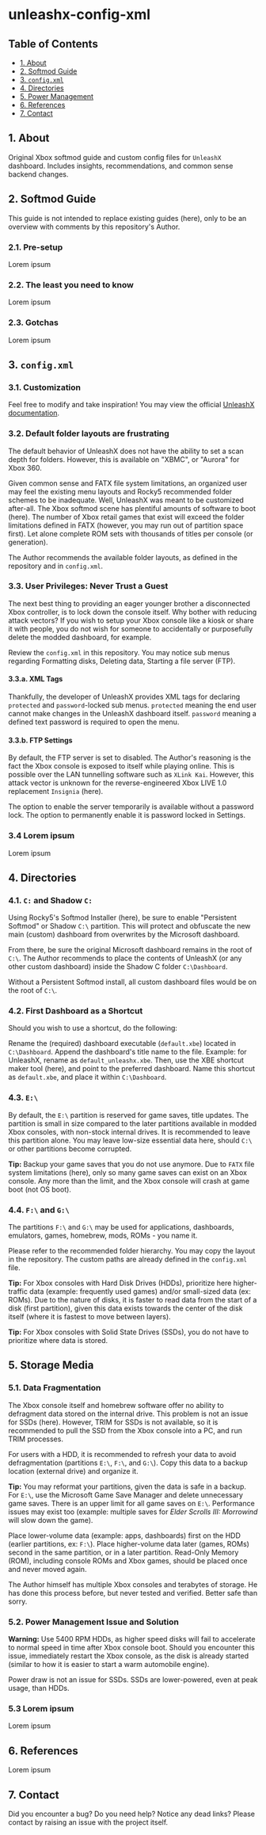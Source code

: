 # unleashx-config-xml
## Table of Contents
- [1. About](#1_About)
- [2. Softmod Guide](#2-Softmod-Guide)
- [3. `config.xml`](#3-`config.xml`)
- [4. Directories](#4-Directories)
- [5. Power Management](#5-Power-Management)
- [6. References](#6-References)
- [7. Contact](#7-Contact)

## 1. About
Original Xbox softmod guide and custom config files for `UnleashX` dashboard.
Includes insights, recommendations, and common sense backend changes.

## 2. Softmod Guide
This guide is not intended to replace existing guides (here), only to be an overview with comments by this repository's Author.

### 2.1. Pre-setup
Lorem ipsum

### 2.2. The least you need to know
Lorem ipsum

### 2.3. Gotchas
Lorem ipsum

## 3. `config.xml`
### 3.1. Customization
Feel free to modify and take inspiration! You may view the official [UnleashX documentation](https://github.com/rizaumami/unleashx-manual/blob/main/UnleashX.md).

### 3.2. Default folder layouts are frustrating
The default behavior of UnleashX does not have the ability to set a scan depth for folders. However, this is available on "XBMC", or "Aurora" for Xbox 360.

Given common sense and FATX file system limitations, an organized user may feel the existing menu layouts and Rocky5 recommended folder schemes to be inadequate. Well, UnleashX was meant to be customized after-all. The Xbox softmod scene has plentiful amounts of software to boot (here). The number of Xbox retail games that exist will exceed the folder limitations defined in FATX (however, you may run out of partition space first). Let alone complete ROM sets with thousands of titles per console (or generation).

The Author recommends the available folder layouts, as defined in the repository and in `config.xml`. 

### 3.3. User Privileges: Never Trust a Guest
The next best thing to providing an eager younger brother a disconnected Xbox controller, is to lock down the console itself. Why bother with reducing attack vectors? If you wish to setup your Xbox console like a kiosk or share it with people, you do not wish for someone to accidentally or purposefully delete the modded dashboard, for example.

Review the `config.xml` in this repository. You may notice sub menus regarding Formatting disks, Deleting data, Starting a file server (FTP).

#### 3.3.a. XML Tags
Thankfully, the developer of UnleashX provides XML tags for declaring `protected` and `password`-locked sub menus. `protected` meaning the end user cannot make changes in the UnleashX dashboard itself. `password` meaning a defined text password is required to open the menu.

#### 3.3.b. FTP Settings
By default, the FTP server is set to disabled. The Author's reasoning is the fact the Xbox console is exposed to itself while playing online. This is possible over the LAN tunnelling software such as `XLink Kai`. However, this attack vector is unknown for the reverse-engineered Xbox LIVE 1.0 replacement `Insignia` (here).

The option to enable the server temporarily is available without a password lock. The option to permanently enable it is password locked in Settings.

### 3.4 Lorem ipsum
Lorem ipsum

## 4. Directories
### 4.1. `C:` and Shadow `C:`
Using Rocky5's Softmod Installer (here), be sure to enable "Persistent Softmod" or Shadow `C:\` partition. This will protect and obfuscate the new main (custom) dashboard from overwrites by the Microsoft dashboard.

From there, be sure the original Microsoft dashboard remains in the root of `C:\`. The Author recommends to place the contents of UnleashX (or any other custom dashboard) inside the Shadow C folder `C:\Dashboard`.

Without a Persistent Softmod install, all custom dashboard files would be on the root of `C:\`.

### 4.2. First Dashboard as a Shortcut
Should you wish to use a shortcut, do the following:

Rename the (required) dashboard executable (`default.xbe`) located in `C:\Dashboard`. Append the dashboard's title name to the file. Example: for UnleashX, rename as `default_unleashx.xbe`. Then, use the XBE shortcut maker tool (here), and point to the preferred dashboard. Name this shortcut as `default.xbe`, and place it within `C:\Dashboard`.

### 4.3. `E:\`
By default, the `E:\` partition is reserved for game saves, title updates. The partition is small in size compared to the later partitions available in modded Xbox consoles, with non-stock internal drives. It is recommended to leave this partition alone. You may leave low-size essential data here, should `C:\` or other partitions become corrupted.

**Tip:** Backup your game saves that you do not use anymore. Due to `FATX` file system limitations (here), only so many game saves can exist on an Xbox console. Any more than the limit, and the Xbox console will crash at game boot (not OS boot).

### 4.4. `F:\` and `G:\`
The partitions `F:\` and `G:\` may be used for applications, dashboards, emulators, games, homebrew, mods, ROMs - you name it.

Please refer to the recommended folder hierarchy. You may copy the layout in the repository. The custom paths are already defined in the `config.xml` file.

**Tip:** For Xbox consoles with Hard Disk Drives (HDDs), prioritize here higher-traffic data (example: frequently used games) and/or small-sized data (ex: ROMs). Due to the nature of disks, it is faster to read data from the start of a disk (first partition), given this data exists towards the center of the disk itself (where it is fastest to move between layers).

**Tip:** For Xbox consoles with Solid State Drives (SSDs), you do not have to prioritize where data is stored.

## 5. Storage Media
### 5.1. Data Fragmentation
The Xbox console itself and homebrew software offer no ability to defragment data stored on the internal drive. This problem is not an issue for SSDs (here). However, TRIM for SSDs is not available, so it is recommended to pull the SSD from the Xbox console into a PC, and run TRIM processes.

For users with a HDD, it is recommended to refresh your data to avoid defragmentation (partitions `E:\`, `F:\`, and `G:\`). Copy this data to a backup location (external drive) and organize it. 

**Tip:** You may reformat your partitions, given the data is safe in a backup. For `E:\`, use the Microsoft Game Save Manager and delete unnecessary game saves. There is an upper limit for all game saves on `E:\`. Performance issues may exist too (example: multiple saves for *Elder Scrolls III: Morrowind* will slow down the game).

Place lower-volume data (example: apps, dashboards) first on the HDD (earlier partitions, ex: `F:\`). Place higher-volume data later (games, ROMs) second in the same partition, or in a later partition. Read-Only Memory (ROM), including console ROMs and Xbox games, should be placed once and never moved again.

The Author himself has multiple Xbox consoles and terabytes of storage. He has done this process before, but never tested and verified. Better safe than sorry.

### 5.2. Power Management Issue and Solution
**Warning:** Use 5400 RPM HDDs, as higher speed disks will fail to accelerate to normal speed in time after Xbox console boot. Should you encounter this issue, immediately restart the Xbox console, as the disk is already started (similar to how it is easier to start a warm automobile engine).

Power draw is not an issue for SSDs. SSDs are lower-powered, even at peak usage, than HDDs.

### 5.3 Lorem ipsum
Lorem ipsum

## 6. References
Lorem ipsum

## 7. Contact
Did you encounter a bug? Do you need help? Notice any dead links? Please contact by raising an issue with the project itself.
